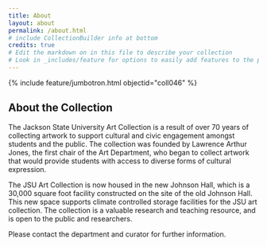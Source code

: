 ```yaml
---
title: About
layout: about
permalink: /about.html
# include CollectionBuilder info at bottom
credits: true
# Edit the markdown on in this file to describe your collection
# Look in _includes/feature for options to easily add features to the page
---
```


{% include feature/jumbotron.html objectid="coll046" %}

## About the Collection

The Jackson State University Art Collection is a result of over 70 years of collecting artwork to support cultural and civic engagement amongst students and the public. The collection was founded by Lawrence Arthur Jones, the first chair of the Art Department, who began to collect artwork that would provide students with access to diverse forms of cultural expression. 

The JSU Art Collection is now housed in the new Johnson Hall, which is a 30,000 square foot facility constructed on the site of the old Johnson Hall. This new space supports climate controlled storage facilities for the JSU art collection. The collection is a valuable research and teaching resource, and is open to the public and researchers.

Please contact the department and curator for further information. 


